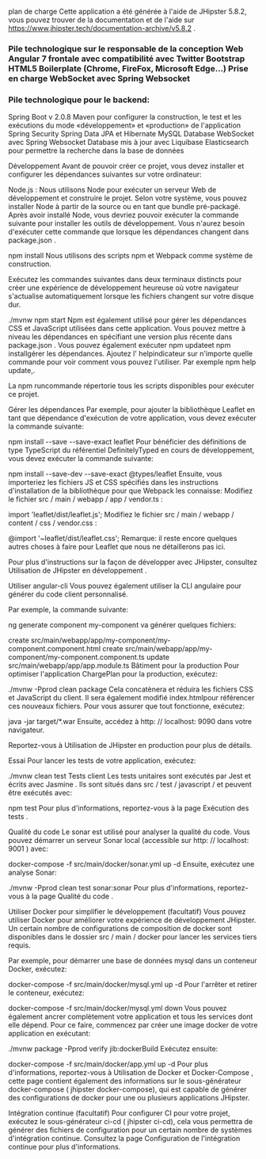 plan de charge
Cette application a été générée à l'aide de JHipster 5.8.2, vous pouvez trouver de la documentation et de l'aide sur https://www.jhipster.tech/documentation-archive/v5.8.2 .

### Pile technologique sur le responsable de la conception Web Angular 7 frontale avec compatibilité avec Twitter Bootstrap HTML5 Boilerplate (Chrome, FireFox, Microsoft Edge…) Prise en charge WebSocket avec Spring Websocket

### Pile technologique pour le backend:

Spring Boot v 2.0.8 Maven pour configurer la construction, le test et les exécutions du mode «développement» et «production» de l'application Spring Security Spring Data JPA et Hibernate MySQL Database WebSocket avec Spring Websocket Database mis à jour avec Liquibase Elasticsearch pour permettre la recherche dans la base de données

Développement
Avant de pouvoir créer ce projet, vous devez installer et configurer les dépendances suivantes sur votre ordinateur:

Node.js : Nous utilisons Node pour exécuter un serveur Web de développement et construire le projet. Selon votre système, vous pouvez installer Node à partir de la source ou en tant que bundle pré-packagé.
Après avoir installé Node, vous devriez pouvoir exécuter la commande suivante pour installer les outils de développement. Vous n'aurez besoin d'exécuter cette commande que lorsque les dépendances changent dans package.json .

npm install
Nous utilisons des scripts npm et Webpack comme système de construction.

Exécutez les commandes suivantes dans deux terminaux distincts pour créer une expérience de développement heureuse où votre navigateur s'actualise automatiquement lorsque les fichiers changent sur votre disque dur.

./mvnw
npm start
Npm est également utilisé pour gérer les dépendances CSS et JavaScript utilisées dans cette application. Vous pouvez mettre à niveau les dépendances en spécifiant une version plus récente dans package.json . Vous pouvez également exécuter npm updateet npm installgérer les dépendances. Ajoutez l' helpindicateur sur n'importe quelle commande pour voir comment vous pouvez l'utiliser. Par exemple npm help update,.

La npm runcommande répertorie tous les scripts disponibles pour exécuter ce projet.

Gérer les dépendances
Par exemple, pour ajouter la bibliothèque Leaflet en tant que dépendance d'exécution de votre application, vous devez exécuter la commande suivante:

npm install --save --save-exact leaflet
Pour bénéficier des définitions de type TypeScript du référentiel DefinitelyTyped en cours de développement, vous devez exécuter la commande suivante:

npm install --save-dev --save-exact @types/leaflet
Ensuite, vous importeriez les fichiers JS et CSS spécifiés dans les instructions d'installation de la bibliothèque pour que Webpack les connaisse: Modifiez le fichier src / main / webapp / app / vendor.ts :

import 'leaflet/dist/leaflet.js';
Modifiez le fichier src / main / webapp / content / css / vendor.css :

@import '~leaflet/dist/leaflet.css';
Remarque: il reste encore quelques autres choses à faire pour Leaflet que nous ne détaillerons pas ici.

Pour plus d'instructions sur la façon de développer avec JHipster, consultez Utilisation de JHipster en développement .

Utiliser angular-cli
Vous pouvez également utiliser la CLI angulaire pour générer du code client personnalisé.

Par exemple, la commande suivante:

ng generate component my-component
va générer quelques fichiers:

create src/main/webapp/app/my-component/my-component.component.html
create src/main/webapp/app/my-component/my-component.component.ts
update src/main/webapp/app/app.module.ts
Bâtiment pour la production
Pour optimiser l'application ChargePlan pour la production, exécutez:

./mvnw -Pprod clean package
Cela concatènera et réduira les fichiers CSS et JavaScript du client. Il sera également modifié index.htmlpour référencer ces nouveaux fichiers. Pour vous assurer que tout fonctionne, exécutez:

java -jar target/*.war
Ensuite, accédez à http: // localhost: 9090 dans votre navigateur.

Reportez-vous à Utilisation de JHipster en production pour plus de détails.

Essai
Pour lancer les tests de votre application, exécutez:

./mvnw clean test
Tests client
Les tests unitaires sont exécutés par Jest et écrits avec Jasmine . Ils sont situés dans src / test / javascript / et peuvent être exécutés avec:

npm test
Pour plus d'informations, reportez-vous à la page Exécution des tests .

Qualité du code
Le sonar est utilisé pour analyser la qualité du code. Vous pouvez démarrer un serveur Sonar local (accessible sur http: // localhost: 9001 ) avec:

docker-compose -f src/main/docker/sonar.yml up -d
Ensuite, exécutez une analyse Sonar:

./mvnw -Pprod clean test sonar:sonar
Pour plus d'informations, reportez-vous à la page Qualité du code .

Utiliser Docker pour simplifier le développement (facultatif)
Vous pouvez utiliser Docker pour améliorer votre expérience de développement JHipster. Un certain nombre de configurations de composition de docker sont disponibles dans le dossier src / main / docker pour lancer les services tiers requis.

Par exemple, pour démarrer une base de données mysql dans un conteneur Docker, exécutez:

docker-compose -f src/main/docker/mysql.yml up -d
Pour l'arrêter et retirer le conteneur, exécutez:

docker-compose -f src/main/docker/mysql.yml down
Vous pouvez également ancrer complètement votre application et tous les services dont elle dépend. Pour ce faire, commencez par créer une image docker de votre application en exécutant:

./mvnw package -Pprod verify jib:dockerBuild
Exécutez ensuite:

docker-compose -f src/main/docker/app.yml up -d
Pour plus d'informations, reportez-vous à Utilisation de Docker et Docker-Compose , cette page contient également des informations sur le sous-générateur docker-compose ( jhipster docker-compose), qui est capable de générer des configurations de docker pour une ou plusieurs applications JHipster.

Intégration continue (facultatif)
Pour configurer CI pour votre projet, exécutez le sous-générateur ci-cd ( jhipster ci-cd), cela vous permettra de générer des fichiers de configuration pour un certain nombre de systèmes d'intégration continue. Consultez la page Configuration de l'intégration continue pour plus d'informations.
